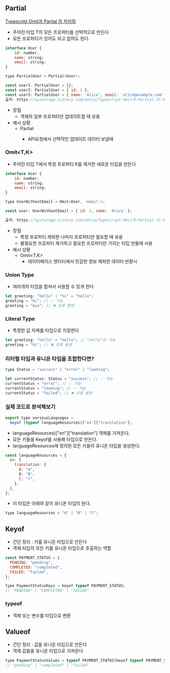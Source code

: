 ## Partial

[Typescript Omit과 Partial 의 차이점](https://systorage.tistory.com/entry/Typescript-Omit%EA%B3%BC-Partial-%EC%9D%98-%EC%B0%A8%EC%9D%B4%EC%A0%90)

- 주어진 타입 T의 모든 프로퍼티를 선택적으로 만든다
- 모든 프로퍼티가 있어도 되고 없어도 된다.

```jsx
interface User {
    id: number;
    name: string;
    email: string;
}

type PartialUser = Partial<User>;

const user1: PartialUser = {};
const user2: PartialUser = { id: 1 };
const user3: PartialUser = { name: 'Alice', email: 'alice@example.com' };
출처: https://systorage.tistory.com/entry/Typescript-Omit과-Partial-의-차이점 [SY Storage:티스토리]
```

- 장점
  - 객체의 일부 프로퍼티만 업데이트할 때 유용
- 예시 상황
  - Partial<T>
    - API요청에서 선택적인 업데이트 데이터 보낼때

### Omit<T,K>

- 주어진 타입 T에서 특정 프로퍼티 K를 제거한 새로운 타입을 만든다.

```jsx
interface User {
    id: number;
    name: string;
    email: string;
}

type UserWithoutEmail = Omit<User, 'email'>;

const user: UserWithoutEmail = { id: 1, name: 'Alice' };

출처: https://systorage.tistory.com/entry/Typescript-Omit과-Partial-의-차이점 [SY Storage:티스토리]
```

- 장점
  - 특정 프로퍼티 제외한 나머지 프로퍼티만 필요할 때 유용
  - 불필요한 프로퍼티 제거하고 필요한 프로퍼티만 가지는 타입 만들때 사용
- 예시 상황
  - Omit<T,K>
    - 데이터베이스 엔터티에서 민감한 정보 제외한 데이터 반환시

### Union Type

- 여러개의 타입을 합쳐서 사용할 수 있게 한다

```jsx
let greeting: "hello" | "hi" = "hello";
greeting = "hi"; // ✅ 가능
greeting = "bye"; // ❌ 오류 발생
```

### Literal Type

- 특정한 값 자체를 타입으로 지정한다

```jsx
let greeting: "hello" = "hello"; // "hello"만 가능
greeting = "hi"; // ❌ 오류 발생
```

### 리터럴 타입과 유니온 타입을 조합한다면?

```jsx
type Status = "success" | "error" | "loading";

let currentStatus: Status = "success"; // ✅ 가능
currentStatus = "error"; // ✅ 가능
currentStatus = "loading"; // ✅ 가능
currentStatus = "failed"; // ❌ 오류 발생
```

### 실제 코드로 분석해보기

```jsx
export type variousLanguages =
  keyof (typeof languageResources)["en"]["translation"];

```

- languageResources)["en"]["translation"] 객체를 가져온다.
- 모든 키들을 Keyof를 사용해 타입으로 만든다.
- languageResources에 정의된 모든 키들의 유니온 타입을 생성한다.

```jsx
const languageResources = {
  en: {
    translation: {
      A: "A",
      B: "B",
      C: "C",
    },
  },
};
```

- 이 타입은 아래와 같이 유니온 타입이 된다.

```jsx
type languageResources = "A" | "B" | "C";
```

## Keyof

- 간단 정리 : 키를 유니온 타입으로 만든다
- 객체 타입의 모든 키를 유니온 타입으로 추출하는 역할

```jsx
const PAYMENT_STATUS = {
  PENDING: "pending",
  COMPLETED: "completed",
  FAILED: "failed",
};

type PaymentStatusKeys = keyof typeof PAYMENT_STATUS;
// "PENDING" | "COMPLETED" | "FAILED"

```

### typeof

- 객체 또는 변수를 타입으로 변환

## Valueof

- 간단 정리 : 값을 유니온 타입으로 만든다
- 객체 값들을 유니온 타입으로 가져온다

```jsx
type PaymentStatusValues = typeof PAYMENT_STATUS[keyof typeof PAYMENT_STATUS];
// "pending" | "completed" | "failed"

```
